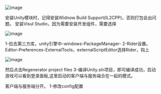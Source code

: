 ![image](https://github.com/kof123w/MyGame/assets/40864999/b557d892-267e-44bb-8db2-28b13ca3fdf2)

安装Unity模块时，记得安装Widnow Build Support(IL2CPP)，否则打包会出问题。
安装Visul Studio，因为需要安装开发组件，需要选择

![image](https://github.com/kof123w/MyGame/assets/40864999/84475aa2-30ae-41c8-8a2d-50e764498ab6)

1-拉去第三方库，unity引擎中-windows-PackageManager-
2-Rider设置。Editor-Preferences-ExternalTools，externalScriptEditor选择Rider，钩上

![image](https://github.com/kof123w/MyGame/assets/40864999/4a8e17a8-1389-49bb-8f54-43c15aba24e5)

然后点击Regenerator project files
3-编译Unity.sln项目，即可编译成功，启动游戏可以看到登录面板,这里启动的客户端与服务端合在一起的模式。

客户端与服务端分开。
1-修改config配置
